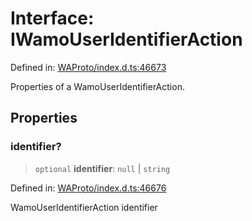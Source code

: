 # Interface: IWamoUserIdentifierAction

Defined in: [WAProto/index.d.ts:46673](https://github.com/Fokusdotid/Baileys/blob/58a03b5a49cf326e1050515994499cb0bb76662f/WAProto/index.d.ts#L46673)

Properties of a WamoUserIdentifierAction.

## Properties

### identifier?

> `optional` **identifier**: `null` \| `string`

Defined in: [WAProto/index.d.ts:46676](https://github.com/Fokusdotid/Baileys/blob/58a03b5a49cf326e1050515994499cb0bb76662f/WAProto/index.d.ts#L46676)

WamoUserIdentifierAction identifier
